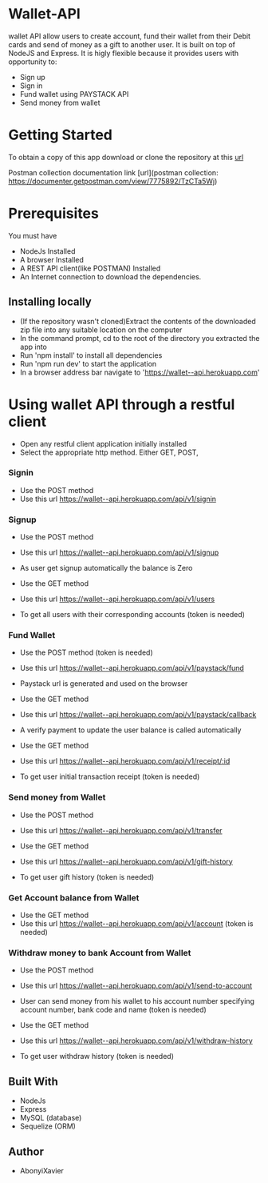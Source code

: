 # Wallet-API

wallet API allow users to create account, fund their wallet from their Debit cards and send of money as a gift to another user. It is built on top of NodeJS and Express. It is higly flexible because it provides users with opportunity to:

- Sign up
- Sign in
- Fund wallet using PAYSTACK API
- Send money from wallet

# Getting Started

To obtain a copy of this app download or clone the repository at this [url](https://github.com/AbonyiXavier/Wallet-API)

Postman collection documentation link [url](postman collection: https://documenter.getpostman.com/view/7775892/TzCTa5Wj)

# Prerequisites

You must have

- NodeJs Installed
- A browser Installed
- A REST API client(like POSTMAN) Installed
- An Internet connection to download the dependencies.

## Installing locally

- (If the repository wasn't cloned)Extract the contents of the downloaded zip file into any suitable location on the computer
- In the command prompt, cd to the root of the directory you extracted the app into
- Run 'npm install' to install all dependencies
- Run 'npm run dev' to start the application
- In a browser address bar navigate to 'https://wallet--api.herokuapp.com'

# Using wallet API through a restful client

- Open any restful client application initially installed
- Select the appropriate http method. Either GET, POST,

### Signin

- Use the POST method
- Use this url https://wallet--api.herokuapp.com/api/v1/signin

### Signup

- Use the POST method
- Use this url https://wallet--api.herokuapp.com/api/v1/signup

- As user get signup automatically the balance is Zero

- Use the GET method
- Use this url https://wallet--api.herokuapp.com/api/v1/users
- To get all users with their corresponding accounts (token is needed)

### Fund Wallet

- Use the POST method (token is needed)
- Use this url https://wallet--api.herokuapp.com/api/v1/paystack/fund
- Paystack url is generated and used on the browser

- Use the GET method
- Use this url https://wallet--api.herokuapp.com/api/v1/paystack/callback
- A verify payment to update the user balance is called automatically

- Use the GET method
- Use this url https://wallet--api.herokuapp.com/api/v1/receipt/:id
- To get user initial transaction receipt (token is needed)

### Send money from Wallet

- Use the POST method
- Use this url https://wallet--api.herokuapp.com/api/v1/transfer

- Use the GET method
- Use this url https://wallet--api.herokuapp.com/api/v1/gift-history
- To get user gift history (token is needed)

### Get Account balance from Wallet

- Use the GET method
- Use this url https://wallet--api.herokuapp.com/api/v1/account (token is needed)

### Withdraw money to bank Account from Wallet

- Use the POST method
- Use this url https://wallet--api.herokuapp.com/api/v1/send-to-account
- User can send money from his wallet to his account number specifying account number, bank code and name (token is needed)

- Use the GET method
- Use this url https://wallet--api.herokuapp.com/api/v1/withdraw-history
- To get user withdraw history (token is needed)

## Built With

- NodeJs
- Express
- MySQL (database)
- Sequelize (ORM)

## Author

- AbonyiXavier
